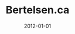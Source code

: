 ---
title: "Bertelsen.ca"
date: 2012-01-01
description: This source code for this website. 
weight: 1
link: https://github.com/1beb/bertelsen-hugo
repo: https://github.com/1beb/bertelsen-hugo
icon: 🌐
---